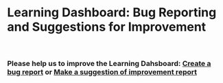 # Learning Dashboard: Bug Reporting and Suggestions for Improvement
<br>

### Please help us to improve the Learning Dahsboard: [Create a bug report](https://github.com/Learning-Dashboard/Bug-Reporting/issues/new?assignees=&labels=bug&template=bug_report.md&title=) or [Make a suggestion of improvement report](https://github.com/Learning-Dashboard/Bug-Reporting/issues/new?assignees=&labels=enhancement&template=improvement_report.md&title=)
